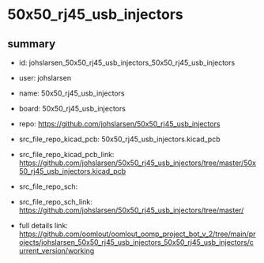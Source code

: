 # 50x50_rj45_usb_injectors
 
## summary 
* id: johslarsen_50x50_rj45_usb_injectors_50x50_rj45_usb_injectors
* user: johslarsen
* name: 50x50_rj45_usb_injectors
* board: 50x50_rj45_usb_injectors
* repo: https://github.com/johslarsen/50x50_rj45_usb_injectors
* src_file_repo_kicad_pcb: 50x50_rj45_usb_injectors.kicad_pcb
* src_file_repo_kicad_pcb_link: https://github.com/johslarsen/50x50_rj45_usb_injectors/tree/master/50x50_rj45_usb_injectors.kicad_pcb


* src_file_repo_sch: 
* src_file_repo_sch_link: https://github.com/johslarsen/50x50_rj45_usb_injectors/tree/master/
* full details link: https://github.com/oomlout/oomlout_oomp_project_bot_v_2/tree/main/projects/johslarsen_50x50_rj45_usb_injectors_50x50_rj45_usb_injectors/current_version/working  







